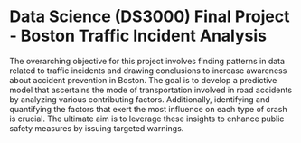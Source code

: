 # Data Science (DS3000) Final Project - Boston Traffic Incident Analysis
The overarching objective for this project involves finding patterns in data related to traffic incidents and drawing conclusions to increase awareness about accident prevention in Boston. The goal is to develop a predictive model that ascertains the mode of transportation involved in road accidents by analyzing various contributing factors. Additionally, identifying and quantifying the factors that exert the most influence on each type of crash is crucial. The ultimate aim is to leverage these insights to enhance public safety measures by issuing targeted warnings.
